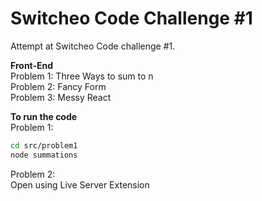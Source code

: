 # Switcheo Code Challenge #1 #

Attempt at Switcheo Code challenge #1.

**Front-End**
<br />
Problem 1: Three Ways to sum to n
<br />
Problem 2: Fancy Form
<br />
Problem 3: Messy React

**To run the code**
<br />
Problem 1: 

```bash
cd src/problem1
node summations
```

Problem 2:
<br />
Open using Live Server Extension
